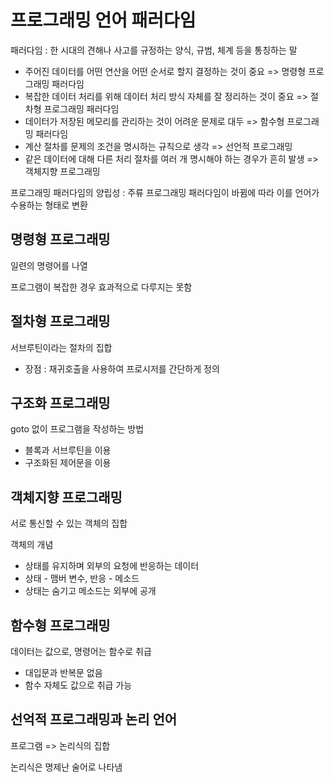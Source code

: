 # 프로그래밍 언어 패러다임

패러다임 : 한 시대의 견해나 사고를 규정하는 양식, 규범, 체계 등을 통칭하는 말

* 주어진 데이터를 어떤 연산을 어떤 순서로 할지 결정하는 것이 중요 => 명령형 프로그래밍 패러다임
* 복잡한 데이터 처리를 위해 데이터 처리 방식 자체를 잘 정리하는 것이 중요 => 절차형 프로그래밍 패러다임
* 데이터가 저장된 메모리를 관리하는 것이 어려운 문제로 대두 => 함수형 프로그래밍 패러다임
* 계산 절차를 문제의 조건을 명시하는 규칙으로 생각 => 선언적 프로그래밍
* 같은 데이터에 대해 다른 처리 절차를 여러 개 명시해야 하는 경우가 흔히 발생 => 객체지향 프로그래밍

프로그래밍 패러다임의 양립성 : 주류 프로그래밍 패러다임이 바뀜에 따라 이를 언어가 수용하는 형태로 변환

## 명령형 프로그래밍

일련의 명령어를 나열

프로그램이 복잡한 경우 효과적으로 다루지는 못함

## 절차형 프로그래밍

서브루틴이라는 절차의 집합

* 장점 : 재귀호출을 사용하여 프로시저를 간단하게 정의

## 구조화 프로그래밍

goto 없이 프로그램을 작성하는 방법

* 블록과 서브루틴을 이용
* 구조화된 제어문을 이용

## 객체지향 프로그래밍

서로 통신할 수 있는 객체의 집합

객체의 개념
* 상태를 유지하며 외부의 요청에 반응하는 데이터
* 상태 - 맴버 변수, 반응 - 메소드
* 상태는 숨기고 메소드는 외부에 공개

## 함수형 프로그래밍

데이터는 값으로, 명령어는 함수로 취급

* 대입문과 반복문 없음
* 함수 자체도 값으로 취급 가능

## 선억적 프로그래밍과 논리 언어

프로그램 => 논리식의 집합

논리식은 명제난 술어로 나타냄
